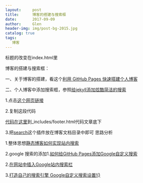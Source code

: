 ```yaml
---
layout:     post                    
title:      博客的搭建与搜索框
date:       2017-09-09             
author:     Glen                     
header-img: img/post-bg-2015.jpg  
catalog: true                      
tags:                              
   博客
---
```

 
 标题的改变在index.html里
 
 博客的搭建与搜索框：

 一、关于博客的搭建，看这个[利用 GitHub Pages 快速搭建个人博客](http://www.jianshu.com/p/e68fba58f75c)

二、个人博客中添加搜索框，参照[给jekyll添加炫酷简洁的搜索](https://www.codeboy.me/2015/07/11/jekyll-search/)

1.点击[这个网页链接](https://github.com/18513763652/18513763652.github.io/blob/master/_includes/footer.html)

2.复制这段代码
									
[代码在这里](https://github.com/18513763652/18513763652.github.io/blob/master/search/cb-footer-add.html)到_includes/footer.html代码文章底下

 3.把[search](https://github.com/18513763652/18513763652.github.io)这个插件放在博客文档目录中即可
思路分析

 1.整体思想[静态博客如何实现站内搜索](https://blog.werner.wiki/static-blog-search/)
 
2.google 搜索的添加1.[如何给GitHub Pages添加Google自定义搜索](http://yysfire.github.io/web/how-to-add-google-custom-search-to-github-pages.html)

2.[在网站中插入Google站内搜索栏](https://tumutanzi.com/archives/12711)

3.[打造自己的搜索引擎 Google自定义搜索设置!()](http://www.jianshu.com/p/3596a842f62e)
